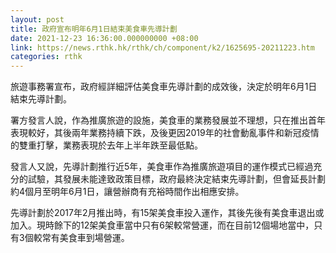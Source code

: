 ```yaml
---
layout: post
title: 政府宣布明年6月1日結束美食車先導計劃
date: 2021-12-23 16:36:00.000000000 +08:00
link: https://news.rthk.hk/rthk/ch/component/k2/1625695-20211223.htm
categories: rthk
---
```


旅遊事務署宣布，政府經詳細評估美食車先導計劃的成效後，決定於明年6月1日結束先導計劃。

署方發言人說，作為推廣旅遊的設施，美食車的業務發展並不理想，只在推出首年表現較好，其後兩年業務持續下跌，及後更因2019年的社會動亂事件和新冠疫情的雙重打擊，業務表現於去年上半年跌至最低點。

發言人又說，先導計劃推行近5年，美食車作為推廣旅遊項目的運作模式已經過充分的試驗，其發展未能達致政策目標，政府最終決定結束先導計劃，但會延長計劃約4個月至明年6月1日，讓營辦商有充裕時間作出相應安排。

先導計劃於2017年2月推出時，有15架美食車投入運作，其後先後有美食車退出或加入。現時餘下的12架美食車當中只有6架較常營運，而在目前12個場地當中，只有3個較常有美食車到場營運。

